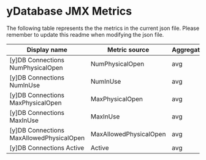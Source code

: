 # yDatabase JMX Metrics
The following table represents the the metrics in the current json file. Please remember to update this readme when modifying the json file.


|Display name	|Metric source	|Aggregation|
|-------------|---------------|-----------|
|[y]DB Connections NumPhysicalOpen|NumPhysicalOpen|avg|
|[y]DB Connections NumInUse|NumInUse|avg|
|[y]DB Connections MaxPhysicalOpen|MaxPhysicalOpen|avg|
|[y]DB Connections MaxInUse|MaxInUse|avg|
|[y]DB Connections MaxAllowedPhysicalOpen|MaxAllowedPhysicalOpen|avg|
|[y]DB Connections Active|Active|avg|

